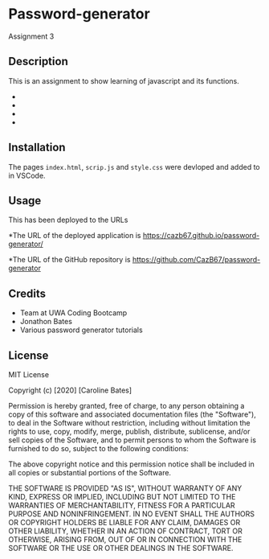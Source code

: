# Password-generator
Assignment 3

## Description
This is an assignment to show learning of javascript and its functions.

* 
* 
* 
* 

## Installation
The pages `index.html`, `scrip.js` and `style.css` were devloped and added to in VSCode. 


## Usage
This has been deployed to the URLs 

*The URL of the deployed application is https://cazb67.github.io/password-generator/

*The URL of the GitHub repository is https://github.com/CazB67/password-generator


## Credits
* Team at UWA Coding Bootcamp
* Jonathon Bates
* Various password generator tutorials

## License
MIT License

Copyright (c) [2020] [Caroline Bates]

Permission is hereby granted, free of charge, to any person obtaining a copy
of this software and associated documentation files (the "Software"), to deal
in the Software without restriction, including without limitation the rights
to use, copy, modify, merge, publish, distribute, sublicense, and/or sell
copies of the Software, and to permit persons to whom the Software is
furnished to do so, subject to the following conditions:

The above copyright notice and this permission notice shall be included in all
copies or substantial portions of the Software.

THE SOFTWARE IS PROVIDED "AS IS", WITHOUT WARRANTY OF ANY KIND, EXPRESS OR
IMPLIED, INCLUDING BUT NOT LIMITED TO THE WARRANTIES OF MERCHANTABILITY,
FITNESS FOR A PARTICULAR PURPOSE AND NONINFRINGEMENT. IN NO EVENT SHALL THE
AUTHORS OR COPYRIGHT HOLDERS BE LIABLE FOR ANY CLAIM, DAMAGES OR OTHER
LIABILITY, WHETHER IN AN ACTION OF CONTRACT, TORT OR OTHERWISE, ARISING FROM,
OUT OF OR IN CONNECTION WITH THE SOFTWARE OR THE USE OR OTHER DEALINGS IN THE
SOFTWARE.
